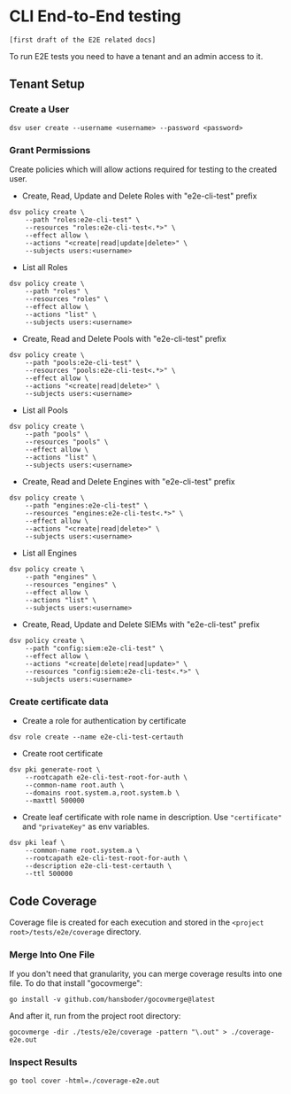 # CLI End-to-End testing

`[first draft of the E2E related docs]`

To run E2E tests you need to have a tenant and an admin access to it.

## Tenant Setup

### Create a User

```
dsv user create --username <username> --password <password>
```

### Grant Permissions

Create policies which will allow actions required for testing to the created user.

- Create, Read, Update and Delete Roles with "e2e-cli-test" prefix

```
dsv policy create \
    --path "roles:e2e-cli-test" \
    --resources "roles:e2e-cli-test<.*>" \
    --effect allow \
    --actions "<create|read|update|delete>" \
    --subjects users:<username>
```

- List all Roles

```
dsv policy create \
    --path "roles" \
    --resources "roles" \
    --effect allow \
    --actions "list" \
    --subjects users:<username>
```

- Create, Read and Delete Pools with "e2e-cli-test" prefix

```
dsv policy create \
    --path "pools:e2e-cli-test" \
    --resources "pools:e2e-cli-test<.*>" \
    --effect allow \
    --actions "<create|read|delete>" \
    --subjects users:<username>
```

- List all Pools

```
dsv policy create \
    --path "pools" \
    --resources "pools" \
    --effect allow \
    --actions "list" \
    --subjects users:<username>
```

- Create, Read and Delete Engines with "e2e-cli-test" prefix

```
dsv policy create \
    --path "engines:e2e-cli-test" \
    --resources "engines:e2e-cli-test<.*>" \
    --effect allow \
    --actions "<create|read|delete>" \
    --subjects users:<username>
```

- List all Engines

```
dsv policy create \
    --path "engines" \
    --resources "engines" \
    --effect allow \
    --actions "list" \
    --subjects users:<username>
```

- Create, Read, Update and Delete SIEMs with "e2e-cli-test" prefix

```
dsv policy create \
    --path "config:siem:e2e-cli-test" \
    --effect allow \
    --actions "<create|delete|read|update>" \
    --resources "config:siem:e2e-cli-test<.*>" \
    --subjects users:<username>
```

### Create certificate data

- Create a role for authentication by certificate

```
dsv role create --name e2e-cli-test-certauth
```

- Create root certificate

```
dsv pki generate-root \
    --rootcapath e2e-cli-test-root-for-auth \
    --common-name root.auth \
    --domains root.system.a,root.system.b \
    --maxttl 500000
```

- Create leaf certificate with role name in description. Use `"certificate"` and `"privateKey"` as env variables.

```
dsv pki leaf \
    --common-name root.system.a \
    --rootcapath e2e-cli-test-root-for-auth \
    --description e2e-cli-test-certauth \
    --ttl 500000
```

## Code Coverage

Coverage file is created for each execution and stored in the `<project root>/tests/e2e/coverage` directory.

### Merge Into One File

If you don't need that granularity, you can merge coverage results into one file. To do that install "gocovmerge":

```
go install -v github.com/hansboder/gocovmerge@latest
```

And after it, run from the project root directory:

```
gocovmerge -dir ./tests/e2e/coverage -pattern "\.out" > ./coverage-e2e.out
```

### Inspect Results

```
go tool cover -html=./coverage-e2e.out
```
